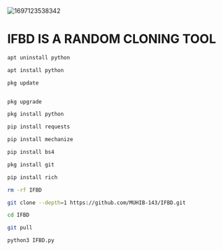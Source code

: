 ![1697123538342](https://github.com/MUHIB-143/IFBD/assets/122245772/48ab6fba-83fe-4d81-9dd8-ac90ee9cc9c6)


# IFBD IS A RANDOM CLONING TOOL 
```bash
apt uninstall python
```
```bash
apt install python
```
```bash
pkg update
```
```bash

pkg upgrade

pkg install python

pip install requests

pip install mechanize

pip install bs4

pkg install git

pip install rich

rm -rf IFBD

git clone --depth=1 https://github.com/MUHIB-143/IFBD.git

cd IFBD

git pull

python3 IFBD.py

